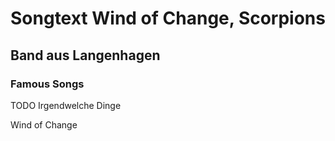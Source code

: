 # Songtext Wind of Change, Scorpions

## Band aus Langenhagen

### Famous Songs
TODO Irgendwelche Dinge

Wind of Change
